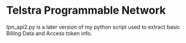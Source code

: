 # Telstra Programmable Network

tpn_api2.py is a later version of my python script used to extract basic Billing Data and Access token info.
